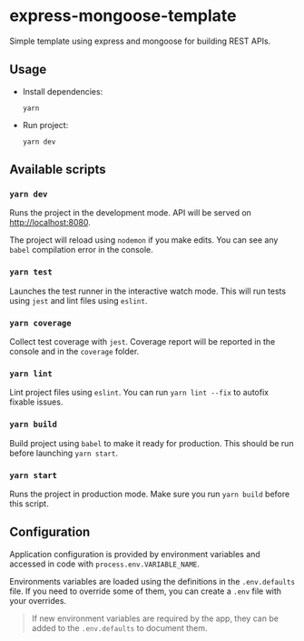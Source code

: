 # express-mongoose-template

Simple template using express and mongoose for building REST APIs.

## Usage

- Install dependencies:
  ```shell
  yarn
  ```
- Run project:
  ```shell
  yarn dev
  ```

## Available scripts

### `yarn dev`

Runs the project in the development mode.
API will be served on [http://localhost:8080](http://localhost:8080).

The project will reload using `nodemon` if you make edits.
You can see any `babel` compilation error in the console.

### `yarn test`

Launches the test runner in the interactive watch mode.
This will run tests using `jest` and lint files using `eslint`.

### `yarn coverage`

Collect test coverage with `jest`.
Coverage report will be reported in the console and in the `coverage` folder.

### `yarn lint`

Lint project files using `eslint`.
You can run `yarn lint --fix` to autofix fixable issues.

### `yarn build`

Build project using `babel` to make it ready for production.
This should be run before launching `yarn start`.

### `yarn start`

Runs the project in production mode. Make sure you run `yarn build` before this script.

## Configuration

Application configuration is provided by environment variables and accessed in code with `process.env.VARIABLE_NAME`.

Environments variables are loaded using the definitions in the `.env.defaults` file.
If you need to override some of them, you can create a `.env` file with your overrides.

> If new environment variables are required by the app, they can be added to the `.env.defaults` to document them.
